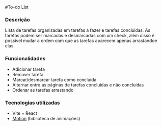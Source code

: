 #To-do List

### Descrição

Lista de tarefas organizadas em tarefas a fazer e tarefas concluídas. As tarefas podem ser marcadas e desmarcadas com um check, além disso é possível mudar a ordem com que as tarefas aparecem apenas arrastandoe elas.

### Funcionalidades

- Adicionar tarefa
- Remover tarefa
- Marcar/desmarcar tarefa como concluída
- Alternar entre as páginas de tarefas concluídas e não concluídas
- Ordenar as tarefas arrastando

### Tecnologias utilizadas

- Vite + React
- [Motion](https://www.framer.com/motion/) (biblioteca de animações)
